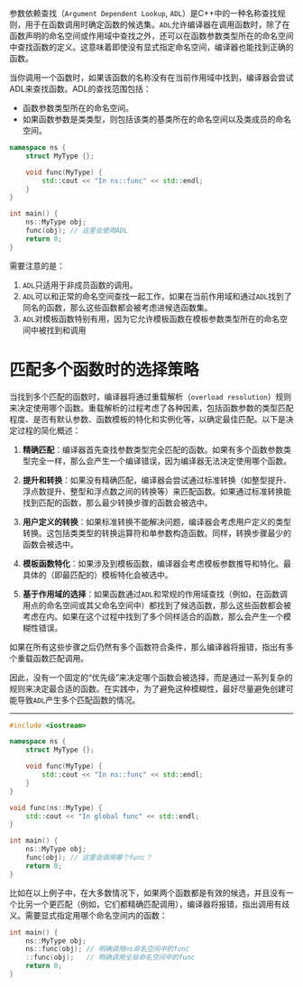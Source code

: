 参数依赖查找（`Argument Dependent Lookup`, `ADL`）是C++中的一种名称查找规则，用于在函数调用时确定函数的候选集。`ADL`允许编译器在调用函数时，除了在函数声明的命名空间或作用域中查找之外，还可以在函数参数类型所在的命名空间中查找函数的定义。这意味着即使没有显式指定命名空间，编译器也能找到正确的函数。

当你调用一个函数时，如果该函数的名称没有在当前作用域中找到，编译器会尝试ADL来查找函数。ADL的查找范围包括：
- 函数参数类型所在的命名空间。
- 如果函数参数是类类型，则包括该类的基类所在的命名空间以及类成员的命名空间。

```cpp
namespace ns {
    struct MyType {};

    void func(MyType) {
        std::cout << "In ns::func" << std::endl;
    }
}

int main() {
    ns::MyType obj;
    func(obj); // 这里会使用ADL
    return 0;
}
```

需要注意的是：
1. `ADL`只适用于非成员函数的调用。
2. `ADL`可以和正常的命名空间查找一起工作，如果在当前作用域和通过`ADL`找到了同名的函数，那么这些函数都会被考虑进候选函数集。
3. `ADL`对模板函数特别有用，因为它允许模板函数在模板参数类型所在的命名空间中被找到和调用

# 匹配多个函数时的选择策略

当找到多个匹配的函数时，编译器将通过重载解析（`overload resolution`）规则来决定使用哪个函数。重载解析的过程考虑了各种因素，包括函数参数的类型匹配程度、是否有默认参数、函数模板的特化和实例化等，以确定最佳匹配。以下是决定过程的简化概述：

1. **精确匹配**：编译器首先查找参数类型完全匹配的函数。如果有多个函数参数类型完全一样，那么会产生一个编译错误，因为编译器无法决定使用哪个函数。

2. **提升和转换**：如果没有精确匹配，编译器会尝试通过标准转换（如整型提升、浮点数提升、整型和浮点数之间的转换等）来匹配函数。如果通过标准转换能找到匹配的函数，那么最少转换步骤的函数会被选中。

3. **用户定义的转换**：如果标准转换不能解决问题，编译器会考虑用户定义的类型转换。这包括类类型的转换运算符和单参数构造函数。同样，转换步骤最少的函数会被选中。

4. **模板函数特化**：如果涉及到模板函数，编译器会考虑模板参数推导和特化。最具体的（即最匹配的）模板特化会被选中。

5. **基于作用域的选择**：如果函数通过`ADL`和常规的作用域查找（例如，在函数调用点的命名空间或其父命名空间中）都找到了候选函数，那么这些函数都会被考虑在内。如果在这个过程中找到了多个同样适合的函数，那么会产生一个模糊性错误。

如果在所有这些步骤之后仍然有多个函数符合条件，那么编译器将报错，指出有多个重载函数匹配调用。

因此，没有一个固定的“优先级”来决定哪个函数会被选择，而是通过一系列复杂的规则来决定最合适的函数。在实践中，为了避免这种模糊性，最好尽量避免创建可能导致`ADL`产生多个匹配函数的情况。

---

```cpp
#include <iostream>

namespace ns {
    struct MyType {};

    void func(MyType) {
        std::cout << "In ns::func" << std::endl;
    }
}

void func(ns::MyType) {
    std::cout << "In global func" << std::endl;
}

int main() {
    ns::MyType obj;
    func(obj); // 这里会调用哪个func？
    return 0;
}
```

比如在以上例子中，在大多数情况下，如果两个函数都是有效的候选，并且没有一个比另一个更匹配（例如，它们都精确匹配调用），编译器将报错，指出调用有歧义。需要显式指定用哪个命名空间内的函数：
```cpp
int main() {
    ns::MyType obj;
    ns::func(obj); // 明确调用ns命名空间中的func
    ::func(obj);   // 明确调用全局命名空间中的func
    return 0;
}
```


